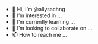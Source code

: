 - 👋 Hi, I’m @allysachng
- 👀 I’m interested in ...
- 🌱 I’m currently learning ...
- 💞️ I’m looking to collaborate on ...
- 📫 How to reach me ...

<!---
allysachng/allysachng is a ✨ special ✨ repository because its `README.md` (this file) appears on your GitHub profile.
You can click the Preview link to take a look at your changes.
--->
